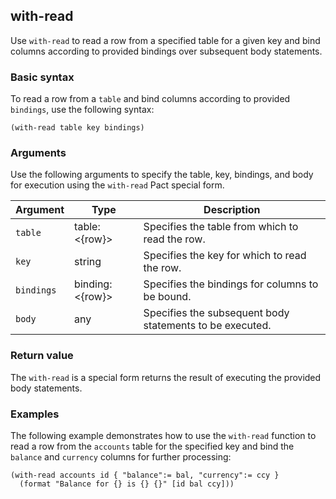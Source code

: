 ## with-read

Use `with-read` to read a row from a specified table for a given key and bind columns according to provided bindings over subsequent body statements.

### Basic syntax

To read a row from a `table` and bind columns according to provided `bindings`, use the following syntax:

```pact
(with-read table key bindings)
```

### Arguments

Use the following arguments to specify the table, key, bindings, and body for execution using the `with-read` Pact special form.

| Argument | Type | Description |
| --- | --- | --- |
| `table` | table:<{row}> | Specifies the table from which to read the row. |
| `key` | string | Specifies the key for which to read the row. |
| `bindings` | binding:<{row}> | Specifies the bindings for columns to be bound. |
| `body` | any | Specifies the subsequent body statements to be executed. |

### Return value

The `with-read` is a special form returns the result of executing the provided body statements.

### Examples

The following example demonstrates how to use the `with-read` function to read a row from the `accounts` table for the specified key and bind the `balance` and `currency` columns for further processing:

```pact
(with-read accounts id { "balance":= bal, "currency":= ccy }
  (format "Balance for {} is {} {}" [id bal ccy]))
```

